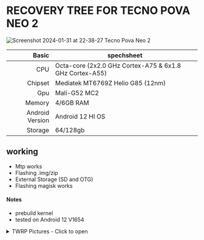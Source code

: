 # RECOVERY TREE FOR TECNO POVA NEO 2
![Screenshot 2024-01-31 at 22-38-27 Tecno Pova Neo 2](https://github.com/DH-HEART048/twrp_tecno_pova-neo-2/assets/137413988/78a55151-f1ba-47e1-9109-7cf41ae1d29d)

| Basic         | spechsheet |
|--------------:|-----------|
|CPU            | Octa-core (2x2.0 GHz Cortex-A75 & 6x1.8 GHz Cortex-A55)|
|Chipset        | Mediatek MT6769Z Helio G85 (12nm)    |
|Gpu            | Mali-G52 MC2      |
|Memory         |4/6GB RAM
|Android Version|Android 12 HI OS|
|Storage        |64/128gb|

## working
- Mtp works
- Flashing .img/zip
- External Storage (SD and OTG)
- Flashing magisk works 

#### Notes
- prebuild kernel
- tested on Android 12 V1654

</p>
</details>

<details><summary>TWRP Pictures - Click to open</summary>
<p>

![photo1706266591](https://github.com/DH-HEART048/twrp_tecno_pova-neo-2/assets/137413988/e8af63aa-26bb-4eac-be57-a61447bcf4fd)
![photo1706266591(1)](https://github.com/DH-HEART048/twrp_tecno_pova-neo-2/assets/137413988/f8a9f4a2-29da-43cc-9f32-85f801ce1993)
![photo1706266591(2)](https://github.com/DH-HEART048/twrp_tecno_pova-neo-2/assets/137413988/2857c9f5-ae9e-4512-88f2-fd302dd44ee4)
![photo1706266591(3)](https://github.com/DH-HEART048/twrp_tecno_pova-neo-2/assets/137413988/ab79dc09-cc26-4b11-9447-8b23d5215e46)
![photo1706266591(4)](https://github.com/DH-HEART048/twrp_tecno_pova-neo-2/assets/137413988/ba22cda0-bb25-492b-a18c-3ecca7e64547)
![photo1706266591(5)](https://github.com/DH-HEART048/twrp_tecno_pova-neo-2/assets/137413988/1ea29327-c8ad-4294-a043-c95d4e6ea31c)

-----
#### flashing

```bash
fastboot
fastboot flash boot_[a][b] boot.img
```

-----
